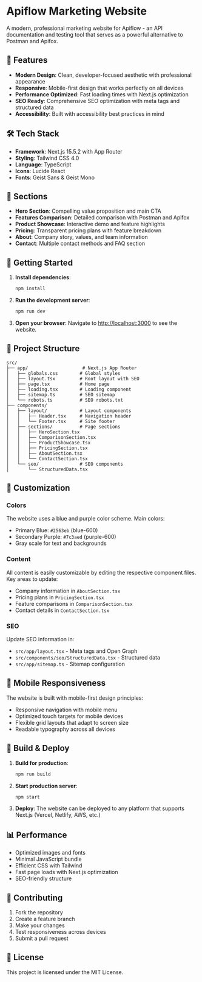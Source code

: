 # Apiflow Marketing Website

A modern, professional marketing website for Apiflow - an API documentation and testing tool that serves as a powerful alternative to Postman and Apifox.

## 🚀 Features

- **Modern Design**: Clean, developer-focused aesthetic with professional appearance
- **Responsive**: Mobile-first design that works perfectly on all devices
- **Performance Optimized**: Fast loading times with Next.js optimization
- **SEO Ready**: Comprehensive SEO optimization with meta tags and structured data
- **Accessibility**: Built with accessibility best practices in mind

## 🛠️ Tech Stack

- **Framework**: Next.js 15.5.2 with App Router
- **Styling**: Tailwind CSS 4.0
- **Language**: TypeScript
- **Icons**: Lucide React
- **Fonts**: Geist Sans & Geist Mono

## 📱 Sections

- **Hero Section**: Compelling value proposition and main CTA
- **Features Comparison**: Detailed comparison with Postman and Apifox
- **Product Showcase**: Interactive demo and feature highlights
- **Pricing**: Transparent pricing plans with feature breakdown
- **About**: Company story, values, and team information
- **Contact**: Multiple contact methods and FAQ section

## 🚀 Getting Started

1. **Install dependencies**:
   ```bash
   npm install
   ```

2. **Run the development server**:
   ```bash
   npm run dev
   ```

3. **Open your browser**:
   Navigate to [http://localhost:3000](http://localhost:3000) to see the website.

## 📁 Project Structure

```
src/
├── app/                    # Next.js App Router
│   ├── globals.css        # Global styles
│   ├── layout.tsx         # Root layout with SEO
│   ├── page.tsx           # Home page
│   ├── loading.tsx        # Loading component
│   ├── sitemap.ts         # SEO sitemap
│   └── robots.ts          # SEO robots.txt
├── components/
│   ├── layout/            # Layout components
│   │   ├── Header.tsx     # Navigation header
│   │   └── Footer.tsx     # Site footer
│   ├── sections/          # Page sections
│   │   ├── HeroSection.tsx
│   │   ├── ComparisonSection.tsx
│   │   ├── ProductShowcase.tsx
│   │   ├── PricingSection.tsx
│   │   ├── AboutSection.tsx
│   │   └── ContactSection.tsx
│   └── seo/               # SEO components
│       └── StructuredData.tsx
```

## 🎨 Customization

### Colors
The website uses a blue and purple color scheme. Main colors:
- Primary Blue: `#2563eb` (blue-600)
- Secondary Purple: `#7c3aed` (purple-600)
- Gray scale for text and backgrounds

### Content
All content is easily customizable by editing the respective component files. Key areas to update:
- Company information in `AboutSection.tsx`
- Pricing plans in `PricingSection.tsx`
- Feature comparisons in `ComparisonSection.tsx`
- Contact details in `ContactSection.tsx`

### SEO
Update SEO information in:
- `src/app/layout.tsx` - Meta tags and Open Graph
- `src/components/seo/StructuredData.tsx` - Structured data
- `src/app/sitemap.ts` - Sitemap configuration

## 📱 Mobile Responsiveness

The website is built with mobile-first design principles:
- Responsive navigation with mobile menu
- Optimized touch targets for mobile devices
- Flexible grid layouts that adapt to screen size
- Readable typography across all devices

## 🔧 Build & Deploy

1. **Build for production**:
   ```bash
   npm run build
   ```

2. **Start production server**:
   ```bash
   npm start
   ```

3. **Deploy**: The website can be deployed to any platform that supports Next.js (Vercel, Netlify, AWS, etc.)

## 📊 Performance

- Optimized images and fonts
- Minimal JavaScript bundle
- Efficient CSS with Tailwind
- Fast page loads with Next.js optimization
- SEO-friendly structure

## 🤝 Contributing

1. Fork the repository
2. Create a feature branch
3. Make your changes
4. Test responsiveness across devices
5. Submit a pull request

## 📄 License

This project is licensed under the MIT License.
